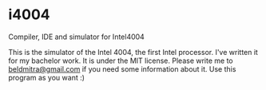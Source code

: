 # i4004
Compiler, IDE and simulator for Intel4004

This is the simulator of the Intel 4004, the first Intel processor. I've written it for my bachelor work.
It is under the MIT license.
Please write me to beldmitra@gmail.com if you need some information about it.
Use this program as you want :)
